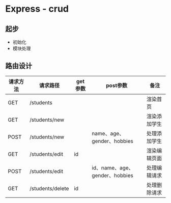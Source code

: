 # Express - crud

## 起步

+ 初始化
+ 模块处理

## 路由设计

| 请求方法 | 请求路径         | get参数 | post参数                       | 备注         |
| -------- | ---------------- | ------- | ------------------------------ | ------------ |
| GET      | /students        |         |                                | 渲染首页     |
| GET      | /students/new    |         |                                | 渲染添加学生 |
| POST     | /students/new    |         | name、age、gender、hobbies     | 处理添加学生 |
| GET      | /students/edit   | id      |                                | 渲染编辑页面 |
| POST     | /students/edit   |         | id、name、age、gender、hobbies | 处理编辑请求 |
| GET      | /students/delete | id      |                                | 处理删除请求 |

